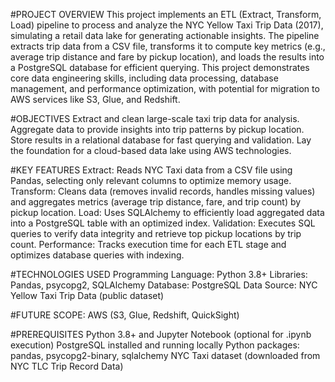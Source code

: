 #PROJECT OVERVIEW
This project implements an ETL (Extract, Transform, Load) pipeline to process and analyze the NYC Yellow Taxi Trip Data (2017), simulating a retail data lake for generating actionable insights. The pipeline extracts trip data from a CSV file, transforms it to compute key metrics (e.g., average trip distance and fare by pickup location), and loads the results into a PostgreSQL database for efficient querying. This project demonstrates core data engineering skills, including data processing, database management, and performance optimization, with potential for migration to AWS services like S3, Glue, and Redshift.

#OBJECTIVES
Extract and clean large-scale taxi trip data for analysis.
Aggregate data to provide insights into trip patterns by pickup location.
Store results in a relational database for fast querying and validation.
Lay the foundation for a cloud-based data lake using AWS technologies.

#KEY FEATURES
Extract: Reads NYC Taxi data from a CSV file using Pandas, selecting only relevant columns to optimize memory usage.
Transform: Cleans data (removes invalid records, handles missing values) and aggregates metrics (average trip distance, fare, and trip count) by pickup location.
Load: Uses SQLAlchemy to efficiently load aggregated data into a PostgreSQL table with an optimized index.
Validation: Executes SQL queries to verify data integrity and retrieve top pickup locations by trip count.
Performance: Tracks execution time for each ETL stage and optimizes database queries with indexing.

#TECHNOLOGIES USED
Programming Language: Python 3.8+
Libraries: Pandas, psycopg2, SQLAlchemy
Database: PostgreSQL
Data Source: NYC Yellow Taxi Trip Data (public dataset)

#FUTURE SCOPE: AWS (S3, Glue, Redshift, QuickSight)

#PREREQUISITES
Python 3.8+ and Jupyter Notebook (optional for .ipynb execution)
PostgreSQL installed and running locally
Python packages: pandas, psycopg2-binary, sqlalchemy
NYC Taxi dataset (downloaded from NYC TLC Trip Record Data)
